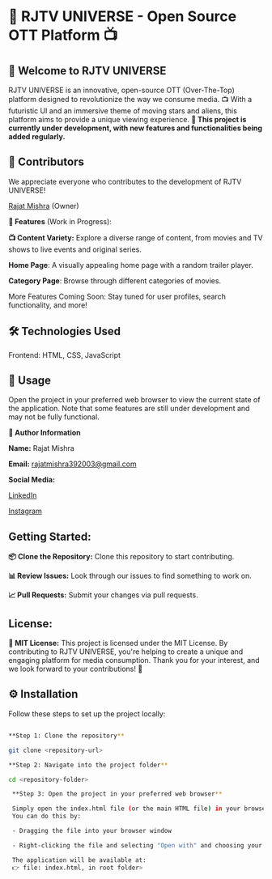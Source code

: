 # 🌌 RJTV UNIVERSE - Open Source OTT Platform 📺

## 🎉 Welcome to RJTV UNIVERSE

RJTV UNIVERSE is an innovative, open-source OTT (Over-The-Top) platform designed to revolutionize the way we consume media. 📺 With a futuristic UI and an immersive theme of moving stars and aliens, this platform aims to provide a unique viewing experience. 
**🌌 This project is currently under development, with new features and functionalities being added regularly.**

## 🤝 Contributors

We appreciate everyone who contributes to the development of RJTV UNIVERSE!

[Rajat Mishra](https://github.com/mishraRj) (Owner)

**🌟 Features** (Work in Progress):

**📺 Content Variety:** Explore a diverse range of content, from movies and TV shows to live events and original series.

**Home Page**: A visually appealing home page with a random trailer player.

**Category Page**: Browse through different categories of movies.

More Features Coming Soon: Stay tuned for user profiles, search functionality, and more!

## 🛠 Technologies Used

Frontend: HTML, CSS, JavaScript

## 🚀 Usage

Open the project in your preferred web browser to view the current state of the application.
Note that some features are still under development and may not be fully functional.

**👤 Author Information**

**Name:** Rajat Mishra

**Email:** rajatmishra392003@gmail.com

**Social Media:**

[LinkedIn](https://www.linkedin.com/in/mishrarj/)

[Instagram](https://www.instagram.com/rajatmishra2003/)

## Getting Started:

**📦 Clone the Repository:** Clone this repository to start contributing.

**📊 Review Issues:** Look through our issues to find something to work on.

**📈 Pull Requests:** Submit your changes via pull requests.


## License:

**📜 MIT License:** This project is licensed under the MIT License.
By contributing to RJTV UNIVERSE, you're helping to create a unique and engaging platform for media consumption. Thank you for your interest, and we look forward to your contributions! 🙏


## ⚙️ Installation

Follow these steps to set up the project locally:  

```bash

**Step 1: Clone the repository**

git clone <repository-url>

**Step 2: Navigate into the project folder**

cd <repository-folder>

 **Step 3: Open the project in your preferred web browser**

 Simply open the index.html file (or the main HTML file) in your browser to run the application.
 You can do this by:

 - Dragging the file into your browser window

 - Right-clicking the file and selecting "Open with" and choosing your browser

 The application will be available at:
 👉 file: index.html, in root folder>
